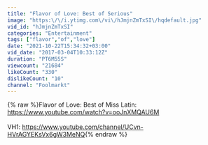```yaml
---
title: "Flavor of Love: Best of Serious"
image: "https:\/\/i.ytimg.com\/vi\/hJmjnZmTxSI\/hqdefault.jpg"
vid_id: "hJmjnZmTxSI"
categories: "Entertainment"
tags: ["flavor","of","love"]
date: "2021-10-22T15:34:32+03:00"
vid_date: "2017-03-04T10:33:12Z"
duration: "PT6M55S"
viewcount: "21684"
likeCount: "330"
dislikeCount: "10"
channel: "Foolmarkt"
---
```

{% raw %}Flavor of Love: Best of Miss Latin: <br /><a rel="nofollow" target="blank" href="https://www.youtube.com/watch?v=ooJnXMQAU6M">https://www.youtube.com/watch?v=ooJnXMQAU6M</a><br /><br />VH1: <a rel="nofollow" target="blank" href="https://www.youtube.com/channel/UCvn-HVrAGYEKsVx6gW3MeNQ">https://www.youtube.com/channel/UCvn-HVrAGYEKsVx6gW3MeNQ</a>{% endraw %}
